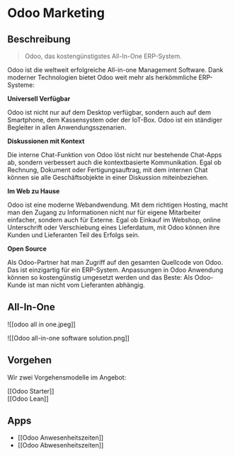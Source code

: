 # Odoo Marketing

## Beschreibung
> Odoo, das kostengünstigstes All-In-One ERP-System.

Odoo ist die weltweit erfolgreiche All-in-one Management Software. Dank moderner Technologien bietet Odoo weit mehr als herkömmliche ERP-Systeme:

**Universell Verfügbar**

Odoo ist nicht nur auf dem Desktop verfügbar, sondern auch auf dem Smartphone, dem Kassensystem oder der IoT-Box. Odoo ist ein ständiger Begleiter in allen Anwendungsszenarien.

**Diskussionen mit Kontext**

Die interne Chat-Funktion von Odoo löst nicht nur bestehende Chat-Apps ab, sondern verbessert auch die kontextbasierte Kommunikation. Egal ob Rechnung, Dokument oder Fertigungsauftrag, mit dem internen Chat können sie alle Geschäftsobjekte in einer Diskussion miteinbeziehen.

**Im Web zu Hause**

Odoo ist eine moderne Webandwendung. Mit dem richtigen Hosting, macht man den Zugang zu Informationen nicht nur für eigene Mitarbeiter einfacher, sondern auch für Externe. Egal ob Einkauf im Webshop, online Unterschrift oder Verschiebung eines Lieferdatum, mit Odoo können ihre Kunden und Lieferanten Teil des Erfolgs sein.

**Open Source**

Als Odoo-Partner hat man Zugriff auf den gesamten Quellcode von Odoo. Das ist einzigartig für ein ERP-System. Anpassungen in Odoo Anwendung können so kostengünstig umgesetzt werden und das Beste: Als Odoo-Kunde ist man nicht vom Lieferanten abhängig.

## All-In-One

![[odoo all in one.jpeg]]

![[Odoo all-in-one software solution.png]]

## Vorgehen

Wir zwei Vorgehensmodelle im Angebot:

[[Odoo Starter]]\
[[Odoo Lean]]

## Apps

* [[Odoo Anwesenheitszeiten]]
* [[Odoo Abwesenheitszeiten]]